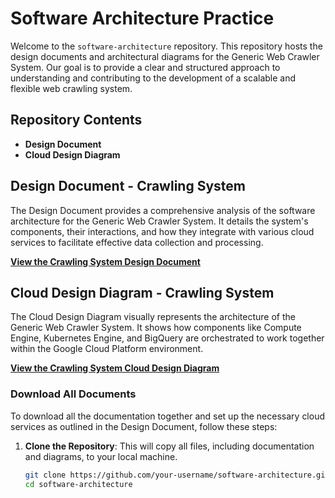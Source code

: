 # Software Architecture Practice

Welcome to the `software-architecture` repository. This repository hosts the design documents and architectural diagrams for the Generic Web Crawler System. Our goal is to provide a clear and structured approach to understanding and contributing to the development of a scalable and flexible web crawling system.

## Repository Contents

- **Design Document**
- **Cloud Design Diagram**

## Design Document - Crawling System

The Design Document provides a comprehensive analysis of the software architecture for the Generic Web Crawler System. It details the system's components, their interactions, and how they integrate with various cloud services to facilitate effective data collection and processing.

**[View the Crawling System Design Document](https://github.com/zonieedhossain/software-architecture/blob/main/software-design-for-generic-web-crawler-system.md)**

## Cloud Design Diagram - Crawling System

The Cloud Design Diagram visually represents the architecture of the Generic Web Crawler System. It shows how components like Compute Engine, Kubernetes Engine, and BigQuery are orchestrated to work together within the Google Cloud Platform environment.

**[View the Crawling System Cloud Design Diagram]([link-to-your-cloud-design-diagram](https://github.com/zonieedhossain/software-architecture/blob/main/cloud-infrastructure-design-daigram-for-web-crawler.md))**

### Download All Documents

To download all the documentation together and set up the necessary cloud services as outlined in the Design Document, follow these steps:

1. **Clone the Repository**: This will copy all files, including documentation and diagrams, to your local machine.
   ```bash
   git clone https://github.com/your-username/software-architecture.git
   cd software-architecture
   ```
